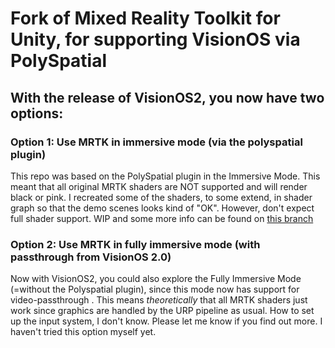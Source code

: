 # Fork of Mixed Reality Toolkit for Unity, for supporting VisionOS via PolySpatial

## With the release of VisionOS2, you now have two options:
### Option 1: Use MRTK in immersive mode (via the polyspatial plugin)
This repo was based on the PolySpatial plugin in the Immersive Mode. This meant that all original MRTK shaders are NOT supported and will render black or pink. I recreated some of the shaders, to some extend, in shader graph so that the demo scenes looks kind of "OK". However, don't expect full shader support. WIP and some more info can be found on [this branch](https://github.com/jelmer3000/MixedRealityToolkit-Unity-PolySpatial/tree/wip-polyspatial-visionOS-support)

### Option 2: Use MRTK in fully immersive mode (with passthrough from VisionOS 2.0)
Now with VisionOS2, you could also explore the Fully Immersive Mode (=without the Polyspatial plugin), since this mode now has support for video-passthrough . This means *theoretically* that all MRTK shaders just work since graphics are handled by the URP pipeline as usual. How to set up the input system, I don't know. Please let me know if you find out more. I haven't tried this option myself yet. 



